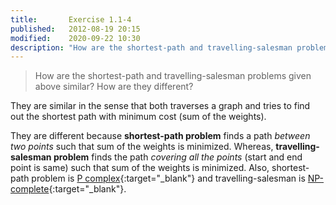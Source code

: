 ```yaml
---
title:       Exercise 1.1-4
published:   2012-08-19 20:15
modified:    2020-09-22 10:30
description: "How are the shortest-path and travelling-salesman problems given above similar? How are they different? First glimpse into NP-completeness."
---
```


> How are the shortest-path and travelling-salesman problems given above similar? How are they different?

They are similar in the sense that both traverses a graph and tries to find out the shortest path with minimum cost (sum of the weights).

They are different because **shortest-path problem** finds a path *between two points* such that sum of the weights is minimized. Whereas, **travelling-salesman problem** finds the path *covering all the points* (start and end point is same) such that sum of the weights is minimized. Also, shortest-path problem is [P complex](https://en.wikipedia.org/wiki/P_(complexity)){:target="_blank"} and travelling-salesman is [NP-complete](https://en.wikipedia.org/wiki/NP-completeness){:target="_blank"}.
